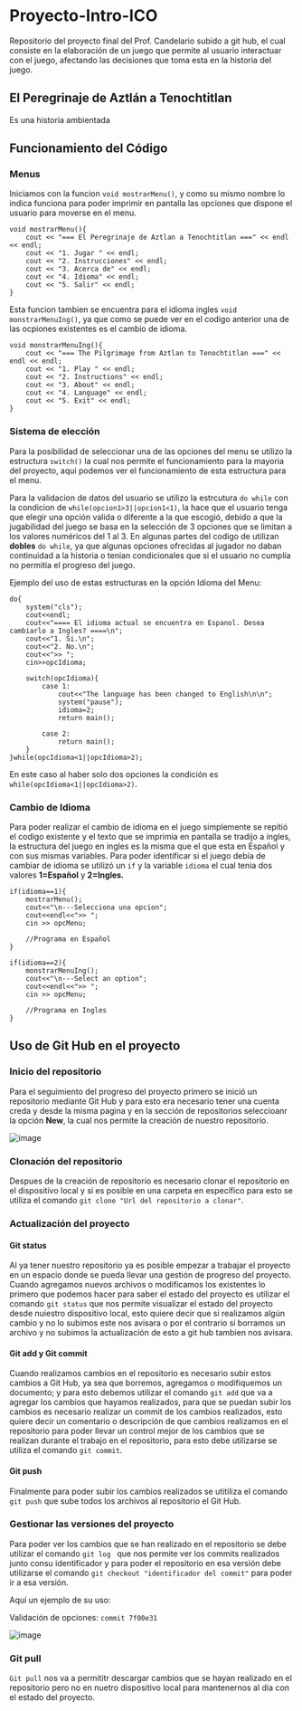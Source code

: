 # Proyecto-Intro-ICO
Repositorio del proyecto final del Prof. Candelario subido a git hub, el cual consiste en la
elaboración de un juego que permite al usuario interactuar con el juego, afectando las
decisiones que toma esta en la historia del juego. 

## El Peregrinaje de Aztlán a Tenochtitlan
Es una historia ambientada  

## Funcionamiento del Código

### Menus
Iniciamos con la funcion `void mostrarMenu()`, y como su mismo nombre lo indica funciona para poder imprimir en pantalla
las opciones que dispone el usuario para moverse en el menu. 
~~~
void mostrarMenu(){
    cout << "=== El Peregrinaje de Aztlan a Tenochtitlan ===" << endl << endl;
    cout << "1. Jugar " << endl;
    cout << "2. Instrucciones" << endl;
    cout << "3. Acerca de" << endl;
    cout << "4. Idioma" << endl;
    cout << "5. Salir" << endl;
}
~~~
Esta funcion tambien se encuentra para el idioma ingles `void monstrarMenuIng()`, ya que como se puede ver en el codigo anterior una de las ocpiones existentes es el cambio de idioma.
~~~
void monstrarMenuIng(){
    cout << "=== The Pilgrimage from Aztlan to Tenochtitlan ===" << endl << endl;
    cout << "1. Play " << endl;
    cout << "2. Instructions" << endl;
    cout << "3. About" << endl;
    cout << "4. Language" << endl;
    cout << "5. Exit" << endl;
}
~~~

### Sistema de elección
Para la posibilidad de seleccionar una de las opciones del menu se utilizo la estructura `switch()` la cual nos permite el funcionamiento
para la mayoria del proyecto, aqui podemos ver el funcionamiento de esta estructura para el menu.

Para la validacion de datos del usuario se utilizo la estrcutura `do while` con la condicion de `while(opcion1>3||opcion1<1)`, la hace que el usuario tenga que elegir una opción valida o diferente a la que escogió, debido a que la jugabilidad del juego se basa en la selección de 3 opciones que se limitan a los valores numéricos del 1 al 3. En algunas partes del codigo de utilizan **dobles** `do while`, ya que algunas opciones ofrecidas al jugador no daban continuidad a la historia o tenian condicionales que si el usuario no cumplía no permitía el progreso del juego.

Ejemplo del uso de estas estructuras en la opción Idioma del Menu:
~~~
do{
    system("cls");
    cout<<endl;
    cout<<"==== El idioma actual se encuentra en Espanol. Desea cambiarlo a Ingles? ====\n";
    cout<<"1. Si.\n";
    cout<<"2. No.\n";
    cout<<">> ";
    cin>>opcIdioma;

    switch(opcIdioma){
        case 1:
            cout<<"The language has been changed to English\n\n";
            system("pause");
            idioma=2;
            return main();

        case 2:
            return main();
    }
}while(opcIdioma<1||opcIdioma>2);
~~~
En este caso al haber solo dos opciones la condición es `while(opcIdioma<1||opcIdioma>2)`.

### Cambio de Idioma
Para poder realizar el cambio de idioma en el juego simplemente se repitió el codigo existente y el texto que se imprimia en pantalla se tradijo a ingles, la estructura del juego en ingles es la misma que el que esta en Español y con sus mismas variables. Para poder identificar si el juego debía de cambiar de idioma se utilizó un `if` y la variable `idioma` el cual tenia dos valores **1=Español** y **2=Ingles.**

~~~
if(idioma==1){
    mostrarMenu();
    cout<<"\n---Selecciona una opcion";
    cout<<endl<<">> ";
    cin >> opcMenu;

    //Programa en Español
}

if(idioma==2){
    monstrarMenuIng();
    cout<<"\n---Select an option";
    cout<<endl<<">> ";
    cin >> opcMenu;

    //Programa en Ingles
}
~~~
## Uso de Git Hub en el proyecto 
### Inicio del repositorio
Para el seguimiento del progreso del proyecto primero se inició un repositorio mediante Git Hub y para esto era necesario tener una cuenta creda y desde la misma pagina y en la sección de repositorios seleccioanr la opción **New**, la cual nos permite la creación de nuestro repositorio.


![image](https://github.com/CrizJimz/Proyecto-Intro-ICO/assets/145381565/89cf4129-a6c7-4c84-8950-b78a3a9ef836)

### Clonación del repositorio
Despues de la creación de repositorio es necesario clonar el repositorio en el dispositivo local y si es posible en una carpeta en específico para esto se utiliza el comando `git clone "Url del repositorio a clonar"`.

### Actualización del proyecto
#### Git status
Al ya tener nuestro repositorio ya es posible empezar a trabajar el proyecto en un espacio donde se pueda llevar una gestión de progreso del proyecto. Cuando agregamos nuevos archivos o modificamos los existentes lo primero que podemos hacer para saber el estado del proyecto es utilizar el comando `git status` que nos permite visualizar el estado del proyecto desde nuiestro dispositivo local, esto quiere decir que si realizamos algún cambio y no lo subimos este nos avisara  o por el contrario si borramos un archivo y no subimos la actualización de esto a git hub tambien nos avisara.
#### Git add y Git commit 
Cuando realizamos cambios en el repositorio es necesario subir estos cambios a Git Hub, ya sea que borremos, agregamos o modifiquemos un documento; y para esto debemos utilizar el comando `git add` que va a agregar los cambios que hayamos realizados, para que se puedan subir los cambios es necesario realizar un commit de los cambios realizados, esto quiere decir un comentario o descripción de que cambios realizamos en el repositorio para poder llevar un control mejor de los cambios que se realizan durante el trabajo en el repositorio, para esto debe utilizarse se utiliza el comando `git commit`.
#### Git push
Finalmente para poder subir los cambios realizados se utitiliza el comando `git push` que sube todos los archivos al repositorio el Git Hub.
### Gestionar las versiones del proyecto 
Para poder ver los cambios que se han realizado en el repositorio se debe utilizar el comando `git log ` que nos permite  ver los commits realizados junto consu identificador y para poder el repositorio en esa versión debe utilizarse el comando `git checkout "identificador del commit"` para poder ir a esa versión.

Aquí un ejemplo de su uso:

Validación de opciones: `commit 7f00e31`

![image](https://github.com/CrizJimz/Proyecto-Intro-ICO/assets/145381565/ced86ab2-144e-41b4-9d29-2259f37d501e)

### Git pull
`Git pull` nos va a permititr descargar cambios que se hayan realizado en el repositorio pero no en nuetro dispositivo local para mantenernos al día con el estado del proyecto.
